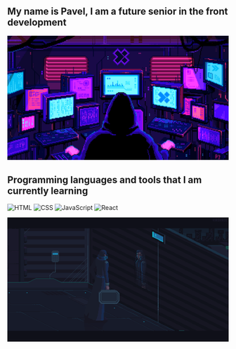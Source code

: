 ## My name is Pavel, I am a future senior in the front development

[![Header](https://github.com/xxittacion/xxittacion/blob/main/assets/Header.gif)](https://github.com/xxittacion)

## Programming languages ​​and tools that I am currently learning
![HTML](https://img.shields.io/badge/-HTML-blueviolet?style=for-the-badge&logo=HTML5)
![CSS](https://img.shields.io/badge/-CSS-blueviolet?style=for-the-badge&logo=CSS3)
![JavaScript](https://img.shields.io/badge/-JavaScript-blueviolet?style=for-the-badge&logo=JavaScript)
![React](https://img.shields.io/badge/-React-blueviolet?style=for-the-badge&logo=React)

[![Footer](https://github.com/xxittacion/xxittacion/blob/main/assets/Footer.gif)](https://github.com/xxittacion)